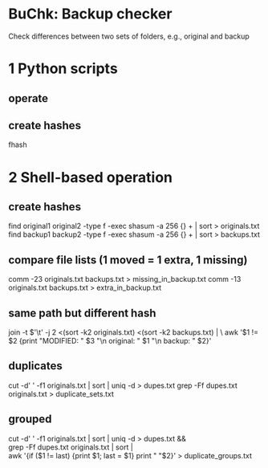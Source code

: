 # BuChk: Backup checker

Check differences between two sets of folders, e.g., original and backup

# 1 Python scripts

## operate

## create hashes

fhash

# 2 Shell-based operation



## create hashes
find original1 original2 -type f -exec shasum -a 256 {} + | sort > originals.txt
find backup1 backup2 -type f -exec shasum -a 256 {} + | sort > backups.txt

## compare file lists (1 moved = 1 extra, 1 missing)
comm -23 originals.txt backups.txt > missing_in_backup.txt
comm -13 originals.txt backups.txt > extra_in_backup.txt

## same path but different hash
join -t $'\t' -j 2 <(sort -k2 originals.txt) <(sort -k2 backups.txt) | \
awk '$1 != $2 {print "MODIFIED: " $3 "\n  original: " $1 "\n  backup:   " $2}'

## duplicates
cut -d' ' -f1 originals.txt | sort | uniq -d > dupes.txt
grep -Ff dupes.txt originals.txt > duplicate_sets.txt

## grouped
cut -d' ' -f1 originals.txt | sort | uniq -d > dupes.txt && \
grep -Ff dupes.txt originals.txt | sort | \
awk '{if ($1 != last) {print $1; last = $1} print "  "$2}' > duplicate_groups.txt

